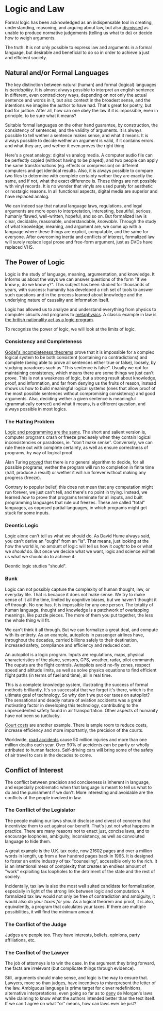 # Logic and Law

Formal logic has been acknowledged as an indispensable tool in creating, understanding, reasoning, and arguing about law, but also [dismissed](https://books.google.ro/books?id=bVxRToF92awC&pg=PA11) as unable to produce normative judgements (telling us what to do) or decide how to weigh arguments.

The truth: It is not only possible to express law and arguments in a formal language, but desirable and beneficial to do so in order to achieve a just and efficient society.


## Natural and/or Formal Languages

The key distinction between natural (human) and formal (logical) languages is *decidability*. It is almost always possible to interpret an english sentence in different, even contradictory ways, depending on not only the actual sentence and words in it, but also context in the broadest sense, and the intentions we imagine the author to have had. That's great for poetry, but bad for justice. After all, how can one obey the law if it is impossible, even in principle, to be sure what it means?

Suitable formal languages on the other hand guarantee, by construction, the consistency of sentences, and the validity of arguments. It is always possible to tell wether a sentence makes sense, and what it means. It is always possible to decide wether an argument is valid, if it contains errors and what they are, and wether it even proves the right thing.

Here's a great analogy: digital vs analog media. A computer audio file can be perfectly copied (without having to be played), and two people can apply the same transformations (eg. effects or compression) on different computers and get identical results. Also, it is always possible to compare two files to determine with complete certainty wether they are exactly the same, and if not, what the exact difference is. These things are not possible with vinyl records. It is no wonder that vinyls are used purely for aesthetic or nostalgic reasons. In all functional aspects, digital media are superior and have replaced analog.

We can indeed say that natural language laws, regulations, and legal arguments are more open to interpretation, interesting, beautiful, serious, humanly flawed, well-written, hopeful, and so on. But formalized law is clear, decidable, reasonable, understandable, _knowable_. Through the study of what knowledge, meaning, and argument are, we come up with a language where these things are explicit, computable, and the same for everyone. After overcoming inertia and conflicts of interest, formalized law will surely replace legal prose and free-form argument, just as DVDs have replaced VHS.


## The Power of Logic

Logic is the study of language, meaning, argumentation, and knowledge. It informs us about the ways we can answer questions of the form "If we know `p`, do we know `q`?". This subject has been studied for thousands of years, with success: humanity has developed a rich set of tools to answer such questions and in the process learned about knowledge and the underlying nature of causality and information itself.

Logic has allowed us to analyze and understand everything from physics to computer circuits and programs to [metaphysics](http://mally.stanford.edu/cm/). A classic example in law is [the british nationality act as a logic program](http://opim.wharton.upenn.edu/~sok/papers/s/p370-sergot.pdf).

To recognize the power of logic, we will look at the limits of logic.


### Consistency and Completeness

[Gödel's incompleteness theorems](https://en.wikipedia.org/wiki/G%C3%B6del%27s_incompleteness_theorems) prove that it is impossible for a complex logical system to be both consistent (containing no contradictions) and complete (being able to prove all sentences either true or false), loosely, by studying paradoxes such as "This sentence is false". Usually we opt for maintaining consistency, which means there are some things we just can't prove. This is not a weakness of logic, but a strong result about knowledge, proof, and information, and far from denying us the fruits of reason, instead shows us how to build meaningful logical systems (ones that allow proof of the most possible sentences without compromising consistency) and good arguments. Also, deciding wether a given sentence is meaningful (grammatically correct) and what it means, is a different question, and always possible in most logics.


### The Halting Problem

[Logic and programming are the same](https://en.wikipedia.org/wiki/Curry%E2%80%93Howard_correspondence). The short and salient version is, computer programs crash or freeze preciesely when they contain logical inconsistencies or paradoxes, ie. "don't make sense". Conversely, we can rule these out with complete certainty, as well as ensure correctness of programs, by way of logical proof.

Alan Turing [proved](https://en.wikipedia.org/wiki/Halting_problem) that there is no general algorithm to decide, for all possible programs, wether the program will run to completion in finite time (halt, produce a result) or wether it will run forever without making any progress (freeze).

Contrary to popular belief, this does not mean that any computation might run forever, we just can't tell, and there's no point in trying. Instead, we learned _how_ to prove that programs terminate for all inputs, and built programming languages that rule out freezes. These are called "total" languages, as opposed partial languages, in which programs might get stuck for some inputs.


### Deontic Logic

Logic alone can't tell us what we should do. As David Hume always said, you can't derive an "ought" from an "is". That means, just looking at the how the world *is*, no amount of logic will tell us how it *ought* to be or what we *should* do. But once we decide what we want, logic and science _will_ tell us what we should do to achieve it.

Deontic logic studies "should".

### Bunk

Logic can not possibly capture the complexity of human thought, law, or everyday life. That is because it does not make sense. We try to make sense of it all the time, limited by cognitive biases, but we haven't thought it _all_ through. No one has. It is impossible for any one person. The totality of human language, thought and knowledge is a patchwork of overlapping meanings, like puzzle pieces. The more of them you put together, the less the whole thing will fit.

We can't think it all through. But we can formalize a great deal, and compute with its entirety. As an example, autopilots in passenger airlines have, throughout the decades, carried billions safely to their destination, increased safety, compliance and efficiency and reduced cost.

An autopilot is a logic program. Inputs are regulations, maps, physical characteristics of the plane, sensors, GPS, weather, radar, pilot commands. The ouputs are the flight controls. Autopilots avoid no-fly zones, respect speed and altitude limits, as well as solve physics equations to find efficient flight paths (in terms of fuel and time), all in real time.

This is a complete knowledge system, illustrating the success of formal methods brilliantly. It's so successful that we forget it's there, which is the ultimate goal of technology. So why don't we put our taxes on autopilot? The sensational and deadly nature of aviation accidents was a great motivating factor in developing this technology, contributing to the unprecedented safety found in air transportation. Other aspects of humanity have not been so (un)lucky.

[Court costs](http://www.instituteforlegalreform.com/resource/us-legal-system-is-worlds-most-costly-according-to-a-new-study) are another example. There is ample room to reduce costs, increase efficiency and more importantly, the precision of the courts.

Worldwide, [road accidents](https://en.wikipedia.org/wiki/Traffic_collision) cause 50 million injuries and more than one million deaths each year. Over 90% of accidents can be partly or wholly attributed to human factors. Self-driving cars will bring some of the safety of air travel to cars in the decades to come.


## Conflict of Interest

The conflict between precision and conciseness is inherent in language, and especially problematic when that language is meant to tell us what to do and the punishment if we don't. More interesting and avoidable are the conflicts of the people involved in law.


### The Conflict of the Legislator

The people making our laws should disclose and divest of concerns that incentivize them to act against our benefit. That's just not what happens in practice. There are many reasons not to enact just, concise laws, and to encourage loopholes, ambiguity, inconsistency, as well as convoluted language to hide them.

A great example is the U.K. tax code, now 21602 pages and over a million words in length, up from a few hundred pages back in 1965. It is designed to foster an entire industry of tax "counseling", accessible only to the rich. It is an intentional mess of complexity that creates an endless amount of "work" exploiting tax loopholes to the detriment of the state and the rest of society.

Incidentally, tax law is also the most well suited candidate for formalization, especially in light of the strong link between logic and computation. A formalized tax law would not only be free of contradiction and ambiguity, it would also _do your taxes for you_. As a logical theorem and proof, it is also, equivalently, a program that calculates your taxes. If there are multiple possibilities, it will find the minimum amount.


### The Conflict of the Judge

Judges are people too. They have interests, beliefs, opinions, party affiliations, etc.


### The Conflict of the Lawyer

The job of attorneys is to win the case. In the argument they bring forward, the facts are irrelevant (but complicate things through evidence).

Still, arguments should make sense, and logic is the way to ensure that. Lawyers, more so than judges, have incentives to misrepresent the letter of the law. Ambiguous language is prime target for clever redefinitions, alternative interpretations, even going so far as to [deny](https://books.google.ro/books?id=_4OPYtXwLtwC&pg=PA52&lpg=PA49) de Morgan's laws while claiming to know what the authors intended better than the text itself. If we can't agree on what "or" means, how can laws ever be just?
